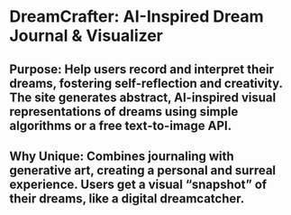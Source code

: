 # DreamCrafter: AI-Inspired Dream Journal & Visualizer
## Purpose: Help users record and interpret their dreams, fostering self-reflection and creativity. The site generates abstract, AI-inspired visual representations of dreams using simple algorithms or a free text-to-image API.
## Why Unique: Combines journaling with generative art, creating a personal and surreal experience. Users get a visual “snapshot” of their dreams, like a digital dreamcatcher.
